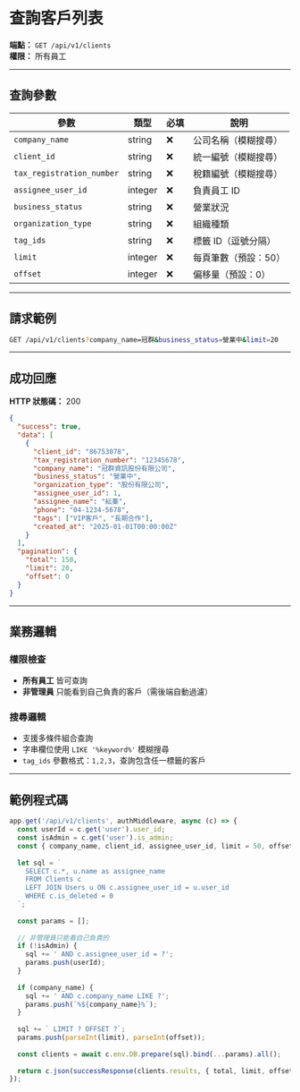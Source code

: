 # 查詢客戶列表

**端點：** `GET /api/v1/clients`  
**權限：** 所有員工

---

## 查詢參數

| 參數 | 類型 | 必填 | 說明 |
|-----|------|------|------|
| `company_name` | string | ❌ | 公司名稱（模糊搜尋）|
| `client_id` | string | ❌ | 統一編號（模糊搜尋）|
| `tax_registration_number` | string | ❌ | 稅籍編號（模糊搜尋）|
| `assignee_user_id` | integer | ❌ | 負責員工 ID |
| `business_status` | string | ❌ | 營業狀況 |
| `organization_type` | string | ❌ | 組織種類 |
| `tag_ids` | string | ❌ | 標籤 ID（逗號分隔）|
| `limit` | integer | ❌ | 每頁筆數（預設：50）|
| `offset` | integer | ❌ | 偏移量（預設：0）|

---

## 請求範例

```bash
GET /api/v1/clients?company_name=冠群&business_status=營業中&limit=20
```

---

## 成功回應

**HTTP 狀態碼：** 200

```json
{
  "success": true,
  "data": [
    {
      "client_id": "86753078",
      "tax_registration_number": "12345678",
      "company_name": "冠群資訊股份有限公司",
      "business_status": "營業中",
      "organization_type": "股份有限公司",
      "assignee_user_id": 1,
      "assignee_name": "紜蓁",
      "phone": "04-1234-5678",
      "tags": ["VIP客戶", "長期合作"],
      "created_at": "2025-01-01T00:00:00Z"
    }
  ],
  "pagination": {
    "total": 150,
    "limit": 20,
    "offset": 0
  }
}
```

---

## 業務邏輯

### 權限檢查
- **所有員工** 皆可查詢
- **非管理員** 只能看到自己負責的客戶（需後端自動過濾）

### 搜尋邏輯
- 支援多條件組合查詢
- 字串欄位使用 `LIKE '%keyword%'` 模糊搜尋
- `tag_ids` 參數格式：`1,2,3`，查詢包含任一標籤的客戶

---

## 範例程式碼

```typescript
app.get('/api/v1/clients', authMiddleware, async (c) => {
  const userId = c.get('user').user_id;
  const isAdmin = c.get('user').is_admin;
  const { company_name, client_id, assignee_user_id, limit = 50, offset = 0 } = c.req.query();
  
  let sql = `
    SELECT c.*, u.name as assignee_name
    FROM Clients c
    LEFT JOIN Users u ON c.assignee_user_id = u.user_id
    WHERE c.is_deleted = 0
  `;
  
  const params = [];
  
  // 非管理員只能看自己負責的
  if (!isAdmin) {
    sql += ' AND c.assignee_user_id = ?';
    params.push(userId);
  }
  
  if (company_name) {
    sql += ' AND c.company_name LIKE ?';
    params.push(`%${company_name}%`);
  }
  
  sql += ` LIMIT ? OFFSET ?`;
  params.push(parseInt(limit), parseInt(offset));
  
  const clients = await c.env.DB.prepare(sql).bind(...params).all();
  
  return c.json(successResponse(clients.results, { total, limit, offset }));
});
```





